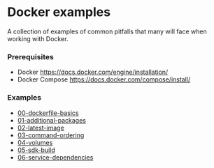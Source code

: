 Docker examples
===============

A collection of examples of common pitfalls that many
will face when working with Docker.


### Prerequisites

- Docker
  https://docs.docker.com/engine/installation/
- Docker Compose
  https://docs.docker.com/compose/install/


### Examples

- [00-dockerfile-basics](00-dockerfile-basics/)
- [01-additional-packages](01-additional-packages/)
- [02-latest-image](02-latest-image/)
- [03-command-ordering](03-command-ordering/)
- [04-volumes](04-volumes/)
- [05-sdk-build](05-sdk-build/)
- [06-service-dependencies](06-service-dependencies/)
